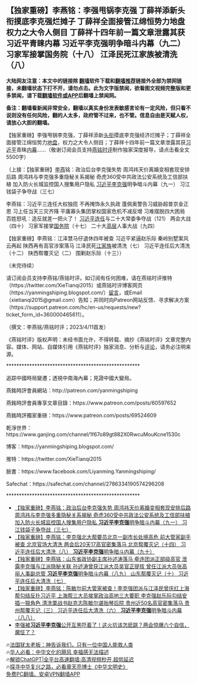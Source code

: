  <!-- 面包屑导航 --> <h2>【独家重磅】李燕铭：李强甩锅李克强 丁薛祥添新头衔摸底李克强烂摊子 丁薛祥全面接管江绵恒势力地盘 权力之大令人侧目 丁薛祥十四年前一篇文章泄露其获习近平青睐内幕 习近平李克强明争暗斗内幕（九二） 习家军接掌国务院（十八） 江泽民死江家族被清洗（八）</h2> <p class="notice"><b>大陆网友注意：本文中的链接除 <a href="https://github.com/bannedbook/fanqiang" >翻墙</a>软件下载和<a href="https://github.com/killgcd/justmysocks/blob/master/README.md">翻墙推荐</a>链接外全部为禁网链接，未翻墙状态下打不开，请勿点击。此为文字版禁闻，欲看图文视频完整版和更多禁闻，请下载<a href="https://github.com/bannedbook/fanqiang">翻墙软件或APP</a>后翻墙上禁闻网。</p><p>备注：翻墙看新闻非常安全，翻墙以真实身份发表敏感言论有一定风险，但只看不说则没有任何风险，翻的人太多，政府管不过来，也不管。信息自由是天赋人权，请放心大胆的翻墙。</b></p>  <div class="entry"> <p></p> <p></p> <p>&#12304;独家重磅&#12305;李强甩锅李克强&#65292;丁薛祥添新<a href="https://www.bannedbook.org/bnews/tag/%E5%A4%B4%E8%A1%94/" class="st_tag internal_tag" rel="tag" title="标签 头衔 下的日志">头衔</a>摸底李克强经济烂摊子&#65307;丁薛祥全面接管江绵恒势力<a href="https://www.bannedbook.org/bnews/tag/%E5%9C%B0%E7%9B%98/" class="st_tag internal_tag" rel="tag" title="标签 地盘 下的日志">地盘</a>&#65292;权力之大令人侧目&#65307;丁薛祥十四年前一篇文章泄露其获<a href="https://www.bannedbook.org/bnews/tag/%e4%b9%a0%e8%bf%91%e5%b9%b3/" class="st_tag internal_tag" rel="tag" title="标签 习近平 下的日志">习近平</a>青睐<span class='wp_keywordlink_affiliate'><a href="https://www.bannedbook.org/bnews/ccpdope/" title="中共高层内幕" target="_blank">内幕</a></span>&#8230;&#8230;&#65288;敬谢订阅会员支持<a href="https://www.bannedbook.org/bnews/tag/%e7%87%95%e9%93%ad%e6%97%b6%e8%af%84/" class="st_tag internal_tag" rel="tag" title="标签 燕铭时评 下的日志">燕铭时评</a>制作独家深度报导&#65292;请点击看全文5500字&#65289;</p> <p></p> <p>   &#65288;上接&#65306;&#12304;独家重磅&#12305;<a href="https://www.bannedbook.org/bnews/tag/%e6%9d%8e%e7%87%95/" class="st_tag internal_tag" rel="tag" title="标签 李燕 下的日志">李燕</a>铭&#65306;政治后台李克强失势 周鸿祎天价离婚变相套现安排后路 周鸿祎与李克强多重隐秘关系揭秘 奇虎360受中共政法公安系统及工信部扶植 加入防火长城监控国人搜集用户隐私 <a href="https://www.bannedbook.org/bnews/tag/%e4%b9%a0%e8%bf%91%e5%b9%b3%e6%9d%8e%e5%85%8b%e5%bc%ba/" class="st_tag internal_tag" rel="tag" title="标签 习近平李克强 下的日志">习近平李克强</a>明争暗斗内幕&#65288;九一&#65289; 习江钱袋子争夺战&#65288;三七&#65289;</p> <p></p> <p>李燕铭&#65306;习近平三连任大权独揽 不再掩饰永久执政 蓬佩奥警告习威胁超普京金正恩 习上任当天三灾齐降 平庸寡头集团掌权国家危机不减反增 习难摆脱四大困局 百姓怒吼&#65306;造反就差一把火了&#65281; <a href="https://www.bannedbook.org/bnews/tag/%e4%b9%a0%e8%bf%91%e5%b9%b3%e8%bf%9e%e4%bb%bb/" class="st_tag internal_tag" rel="tag" title="标签 习近平连任 下的日志">习近平连任</a>与二十大常委争夺战&#65288;121&#65289; 两会大战&#65288;四十&#65289; 习家军接掌<a href="https://www.bannedbook.org/bnews/tag/%e5%9b%bd%e5%8a%a1%e9%99%a2/" class="st_tag internal_tag" rel="tag" title="标签 国务院 下的日志">国务院</a>&#65288;十七&#65289; 二十大<span class='wp_keywordlink_affiliate'><a href="https://www.bannedbook.org/bnews/ccpdope/" title="中共高层内幕" target="_blank">高层</a></span>人事大战&#65288;九四&#65289;</p> <p></p> <p>&#12304;独家重磅&#12305;李燕铭&#65306;江泽慧马仔退休四年被查 习近平紧逼赵乐际 秦岭别墅案风云再起 陕西再有高官涉案落马 江泽民死<a href="https://www.bannedbook.org/bnews/tag/%E6%B1%9F%E5%AE%B6%E6%97%8F/" class="st_tag internal_tag" rel="tag" title="标签 江家族 下的日志">江家族</a>被清洗&#65288;七&#65289; 习近平连任后大清洗&#65288;十二&#65289; 陕西帮覆灭记&#65288;二&#65289; 围剿赵乐际&#65288;十三&#65289;&#65289;</p> <p></p> <p>&#65288;未完待续&#65289;</p> <p></p> <p></p> <p><p>请订阅会员支持李燕铭/燕铭时评&#12290;如订阅有任何困难&#65292;请在燕铭时评推特&#65288;https://twitter.com/XieTianqi2015&#65289;或燕铭时评博客网页&#65288;https://yanmingshiping.blogspot.com/&#65289;<span class='wp_keywordlink'><a href="https://www.bannedbook.org/bnews/tougao/" title="留言" target="_blank">留言</a></span>&#65292;或Email&#65288;xietianqi2015@gmail.com&#65289;告知&#65307;并同时向Patreon网站反馈&#12289;寻求解决方案&#65288;https://support.patreon.com/hc/en-us/requests/new?ticket_form_id=360000465611&#65289;&#12290;&nbsp;</p> <p></p> <p>&#65288;撰文&#65306;李燕铭/燕铭时评&#65307;2023/4/11首发&#65289;</p>  <p></p> <p>&#12298;燕铭时评&#12299;版权声明&#65306;未经书面允许&#65292;不得转载&#12289;摘抄&#12298;燕铭时评&#12299;文章完整内容&#12290;媒体&#12289;网站&#12289;自媒体引用&#12298;燕铭时评&#12299;独家消息&#12289;分析与<span class='wp_keywordlink_affiliate'><a href="https://www.bannedbook.org/bnews/comments/" title="新闻评论" target="_blank">评论</a></span>&#65292;请务必注明来源&#12290;</p> <p></p> <p><p class="MsoNormal"></p> <p class="MsoNormal">****************************************************</p> <p class="MsoNormal">追踪中國時局變遷&#65307;透視中南海內幕&#65307;見證中國大變局&#12290;</p> <p class="MsoNormal">燕銘時評會員網站&#65306;http://patreon.com/yanmingshiping</p> <p class="MsoNormal">燕銘時評會員專享文章目錄&#65306;https://www.patreon.com/posts/60597652</p>  <p class="MsoNormal">燕銘時評獨家重磅&#65306;https://www.patreon.com/posts/69524609</p> <p class="MsoNormal">乾淨世界&#65306;https://www.ganjing.com/channel/1f67o89gt882X0RwcuMouKcne1530c</p> <p class="MsoNormal">博客&#65306;https://yanmingshiping.blogspot.com/</p> <p class="MsoNormal">推特&#65306;https://twitter.com/XieTianqi2015</p> <p class="MsoNormal">臉書&#65306;https://www.facebook.com/Liyanming.Yanmingshiping/</p> <p class="MsoNormal">Safechat&#65306;https://safechat.com/channel/2786334190574296208</p> <p class="MsoNormal"> </p> <p>****************************************************</p>  <!--<div id="taboola-mid-1"></div>--><ul class='op-related-articles' title='相关阅读'> <li><a href='https://www.bannedbook.org/bnews/comments/20230408/1869802.html' target='_blank'>【独家重磅】李燕铭：政治后台李克强失势 周鸿祎天价离婚变相套现安排后路 周鸿祎与李克强多重隐秘关系揭秘 奇虎360受中共政法公安系统及工信部扶植 加入防火长城监控国人搜集用户隐私 <b>习近平李克强</b>明争暗斗内幕（九一） 习江钱袋子争夺战（三七）</a></li> <li><a href='https://www.bannedbook.org/bnews/comments/20230402/1867302.html' target='_blank'>【独家重磅】李燕铭：李克强北大帮要员北京一副市长处境高危 前大管家副手被查 北京官场大清洗 两会后20天17高官密集落马 北京帮覆灭记（十四） 习近平连任后大清洗（八） <b>习近平李克强</b>明争暗斗内幕（九十）</a></li> <li><a href='https://www.bannedbook.org/bnews/comments/20230329/1865616.html' target='_blank'>【独家重磅】李燕铭：山东省政协副主席孙述涛落马 牵连团派正部级高官 泄露李克强与江派隐秘关联 孙述涛曾获江派大员吴官正提拔 曾任江派大员张高丽人事副总管 <b>习近平李克强</b>明争暗斗内幕（八九） 山东帮覆灭记（十） 习近平连任后大清洗（七）</a></li> <li><a href='https://www.bannedbook.org/bnews/comments/20230328/1865155.html' target='_blank'>【独家重磅】李燕铭：陈敏尔前大管家被查！李克强团派与江泽民曾庆红上海帮勾结反扑习近平 上海帮三大员接掌政治高地三大要职 李克强赵乐际勾结安插一狠角色 清洗栗战书赵克志陈敏尔谌贻琴后院 贵州近50名高官密集落马 贵州帮覆灭记（三） 习近平连任后大清洗（六） <b>习近平李克强</b>明争暗斗内幕（八八）</a></li> <li><a href='https://www.bannedbook.org/bnews/comments/20230309/1857853.html' target='_blank'>李强被<b>习近平李克强</b>公开互黑吓着了！这火坑该怎麽跳？两会惊爆六个自信，魔怔了？</a></li> </ul> <p class="texttj"> 🔥<a href="https://www.bannedbook.org/bnews/ssgc/20230219/1850782.html" target="_blank">法国犹太老板：神告诉我们，只有一位中国人能救人类</a><br/> 🔥<a href="https://www.bannedbook.org/bnews/comments/20220220/1694796.html" target="_blank">华人必看：中华文化的飓风 幸福感无法描述</a><br/> 🔥<a href="https://github.com/bannedbook/fanqiang/wiki/V2ray%E6%9C%BA%E5%9C%BA" target="_blank">解锁ChatGPT|全平台高速翻墙:高清视频秒开,超低延迟</a><br/> 🔥<a href="https://www.bannedbook.org/bnews/comments/20220808/1768773.html" target="_blank">探寻中华复兴之路，必看章天亮博士《中华文明史》</a><br/> <a href="https://github.com/bannedbook/fanqiang/wiki/%E7%A6%81%E9%97%BB%E7%BD%91%E5%AE%89%E5%8D%93%E7%BF%BB%E5%A2%99%E6%96%B0%E9%97%BBAPP" target="_blank">免费PC翻墙、安卓VPN翻墙APP</a><br/> </p><p> </p><a name='sharetosocial'></a> <div style="margin-bottom:5px;padding-bottom:5px;clear:both"> <div id="archive-pix-1" class="banner-ads"> <!-- AuctionX Display platform tag START --> <div id="27602x728x90x621x_ADSLOT1" clicktrack="%%CLICK_URL_ESC%%"></div>  <!-- AuctionX Display platform tag END --> </div> <div id="archive-pix-2" class="banner-ads"> <!-- AuctionX Display platform tag START --> <div id="27556x300x250x621x_ADSLOT1" clicktrack="%%CLICK_URL_ESC%%" style="margin:0 auto;text-align:center"></div>  <!-- AuctionX Display platform tag END --> </div> </div>  <div id="archive-pix-1" class="banner-ads"> <!-- AuctionX Display platform tag START --> <div id="27603x728x90x621x_ADSLOT1" clicktrack="%%CLICK_URL_ESC%%"></div>  <!-- AuctionX Display platform tag END --> </div> </div><!--END ENTRY--> 
